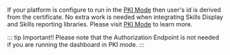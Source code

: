 
If your platform is configure to run in the [PKI Mode](/dashboard/install-guide/installModes.html#pki-auth-mode) then user's id is derived from the certificate.
No extra work is needed when integrating Skills Display and Skills reporting libraries. 
Please visit [PKI Mode](/dashboard/install-guide/installModes.html#pki-auth-mode) to learn more.   

::: tip Important!!
Please note that the Authorization Endpoint is not needed if you are running the dashboard in PKI mode. 
:::
